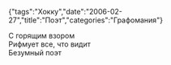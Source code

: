 {"tags":"Хокку","date":"2006-02-27","title":"Поэт","categories":"Графомания"}

C горящим взором  
Рифмует все, что видит  
Безумный поэт
